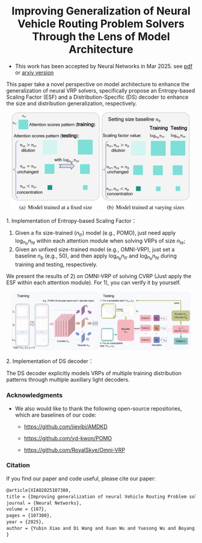 <h1 align="center"> Improving Generalization of Neural Vehicle Routing Problem Solvers Through the Lens of Model Architecture </h1>

* This work has been accepted by Neural Networks in Mar 2025. see [pdf](https://www.sciencedirect.com/science/article/pii/S089360802500259X) or [arxiv version](https://arxiv.org/abs/2406.06652)

This paper take a novel perspective on model architecture to enhance the generalization of neural VRP solvers, specifically propose an Entropy-based Scaling Factor (ESF) and a Distribution-Specific (DS) decoder to enhance the size and distribution generalization, respectively.
<p align="center"><img src="./imgs/ESF.jpg" width=95%></p>
1. Implementation of Entropy-based Scaling Factor：

   1) Given a fix size-trained ($n_{tr}$) model (e.g., POMO), just need apply $\log_{n_{tr}}n_{te}$ within each attention module when solving VRPs of size $n_{te}$;
   2) Given an unfixed size-trained model (e.g., OMNI-VRP), just set a baseline $n_{b}$ (e.g., 50), and then apply $\log_{n_{b}}n_{tr}$ and $\log_{n_{b}}n_{te}$ during training and testing, respectively.

   We present the results of 2) on OMNI-VRP of solving CVRP (Just apply the ESF within each attention module).
   For 1), you can verify it by yourself.
   
<p align="center"><img src="./imgs/DS.jpg" width=95%></p>
2. Implementation of DS decoder：

   The DS decoder explicitly models VRPs of multiple training distribution patterns through multiple auxiliary light decoders.


### Acknowledgments

* We also would like to thank the following open-source repositories, which are baselines of our code:

  * https://github.com/jieyibi/AMDKD

  * https://github.com/yd-kwon/POMO

  * https://github.com/RoyalSkye/Omni-VRP


### Citation

If you find our paper and code useful, please cite our paper:

```tex
@article{XIAO2025107380,
title = {Improving generalization of neural Vehicle Routing Problem solvers through the lens of model architecture},
journal = {Neural Networks},
volume = {187},
pages = {107380},
year = {2025},
author = {Yubin Xiao and Di Wang and Xuan Wu and Yuesong Wu and Boyang Li and Wei Du and Liupu Wang and You Zhou},
}
```
